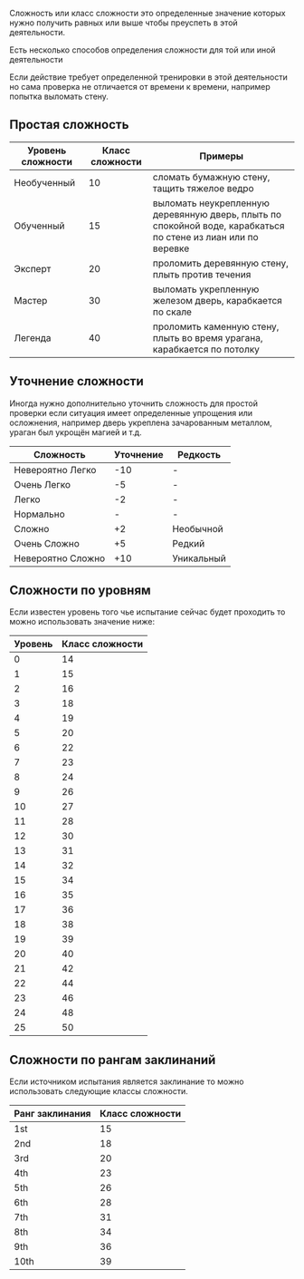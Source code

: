 Сложность или класс сложности это определенные значение которых нужно получить равных или выше чтобы преуспеть в этой деятельности.

Есть несколько способов определения сложности для той или иной деятельности

Если действие требует определенной тренировки в этой деятельности но сама проверка не отличается от времени к времени, например попытка выломать стену. 

## Простая сложность

| **Уровень сложности** | **Класс сложности** | Примеры                                                                                                       |
| --------------------- | ------------------- | ------------------------------------------------------------------------------------------------------------- |
| Необученный           | 10                  | сломать бумажную стену, тащить тяжелое ведро                                                                  |
| Обученный             | 15                  | выломать неукрепленную деревянную дверь, плыть по спокойной воде, карабкаться по стене из лиан или по веревке |
| Эксперт               | 20                  | проломить деревянную стену, плыть против течения                                                              |
| Мастер                | 30                  | выломать укрепленную железом дверь, карабкается по скале                                                      |
| Легенда               | 40                  | проломить каменную стену, плыть во время урагана, карабкается по потолку                                      |

## Уточнение сложности

Иногда нужно дополнительно уточнить сложность для простой проверки если ситуация имеет определенные упрощения или осложнения, например дверь укреплена зачарованным металлом, ураган был укрощён магией и т.д.

|**Сложность**|**Уточнение**|**Редкость**|
|---|---|---|
|Невероятно Легко|-10|-|
|Очень Легко|-5|-|
|Легко|-2|-|
|Нормально|-|-|
|Сложно|+2|Необычной|
|Очень Сложно|+5|Редкий|
|Невероятно Сложно|+10|Уникальный|

## Сложности по уровням

Если известен уровень того чье испытание сейчас будет проходить то можно использовать значение ниже:

|**Уровень**|**Класс сложности**|
|---|---|
|0|14|
|1|15|
|2|16|
|3|18|
|4|19|
|5|20|
|6|22|
|7|23|
|8|24|
|9|26|
|10|27|
|11|28|
|12|30|
|13|31|
|14|32|
|15|34|
|16|35|
|17|36|
|18|38|
|19|39|
|20|40|
|21|42|
|22|44|
|23|46|
|24|48|
|25|50|

## Сложности по рангам заклинаний

Если источником испытания является заклинание то можно использовать следующие классы сложности.

|**Ранг заклинания**|**Класс сложности**|
|---|---|
|1st|15|
|2nd|18|
|3rd|20|
|4th|23|
|5th|26|
|6th|28|
|7th|31|
|8th|34|
|9th|36|
|10th|39|